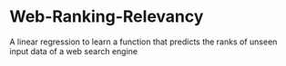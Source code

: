 Web-Ranking-Relevancy
=====================

A linear regression to learn a function that predicts the ranks of unseen input data of a web search engine
